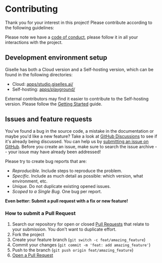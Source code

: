 # Contributing

Thank you for your interest in this project! Please contribute according to the following guidelines:

Please note we have a [code of conduct](CODE_OF_CONDUCT.md), please follow it in all your interactions with the project.

## Development environment setup

Giselle has both a Cloud version and a Self-hosting version, which can be found in the following directories:

- Cloud: [apps/studio.giselles.ai/](apps/studio.giselles.ai/)
- Self-hosting: [apps/playground/](apps/playground/)

External contributors may find it easier to contribute to the Self-hosting version. Please follow the [Getting Started](apps/playground#getting-started) guide.

## Issues and feature requests

You've found a bug in the source code, a mistake in the documentation or maybe you'd like a new feature? Take a look at [GitHub Discussions](https://github.com/giselles-ai/giselle/discussions) to see if it's already being discussed. You can help us by [submitting an issue on GitHub](https://github.com/giselles-ai/giselle/issues). Before you create an issue, make sure to search the issue archive -- your issue may have already been addressed!

Please try to create bug reports that are:

- _Reproducible._ Include steps to reproduce the problem.
- _Specific._ Include as much detail as possible: which version, what environment, etc.
- _Unique._ Do not duplicate existing opened issues.
- _Scoped to a Single Bug._ One bug per report.

**Even better: Submit a pull request with a fix or new feature!**

### How to submit a Pull Request

1. Search our repository for open or closed [Pull Requests](https://github.com/giselles-ai/giselle/pulls) that relate to your submission. You don't want to duplicate effort.
2. Fork the project
3. Create your feature branch (`git switch -c feat/amazing_feature`)
4. Commit your changes (`git commit -m 'feat: add amazing_feature'`)
5. Push to the branch (`git push origin feat/amazing_feature`)
6. [Open a Pull Request](https://github.com/giselles-ai/giselle/compare?expand=1)
